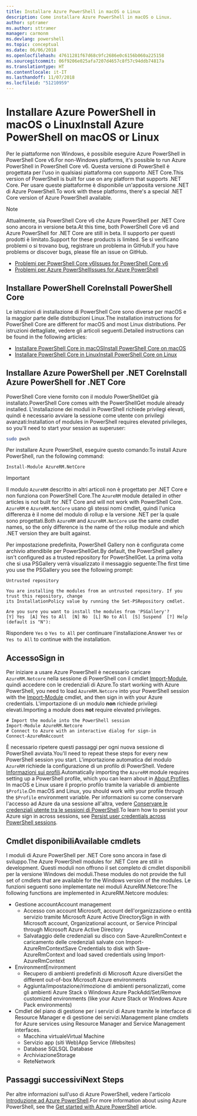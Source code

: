 ```yaml
---
title: Installare Azure PowerShell in macOS o Linux
description: Come installare Azure PowerShell in macOS o Linux.
author: sptramer
ms.author: sttramer
manager: carmonm
ms.devlang: powershell
ms.topic: conceptual
ms.date: 06/06/2018
ms.openlocfilehash: 47611281f67d68c9fc2686e0c6156b060a225158
ms.sourcegitcommit: 06f9206e025afa7207d4657c8f57c94ddb74817a
ms.translationtype: HT
ms.contentlocale: it-IT
ms.lasthandoff: 11/07/2018
ms.locfileid: "51210959"
---
```

# <a name="install-azure-powershell-on-macos-or-linux"></a><span data-ttu-id="cfa2d-103">Installare Azure PowerShell in macOS o Linux</span><span class="sxs-lookup"><span data-stu-id="cfa2d-103">Install Azure PowerShell on macOS or Linux</span></span>

<span data-ttu-id="cfa2d-104">Per le piattaforme non Windows, è possibile eseguire Azure PowerShell in PowerShell Core v6.</span><span class="sxs-lookup"><span data-stu-id="cfa2d-104">For non-Windows platforms, it's possible to run Azure PowerShell in PowerShell Core v6.</span></span> <span data-ttu-id="cfa2d-105">Questa versione di PowerShell è progettata per l'uso in qualsiasi piattaforma con supporto .NET Core.</span><span class="sxs-lookup"><span data-stu-id="cfa2d-105">This version of PowerShell is built for use on any platform that supports .NET Core.</span></span> <span data-ttu-id="cfa2d-106">Per usare queste piattaforme è disponibile un'apposita versione .NET di Azure PowerShell.</span><span class="sxs-lookup"><span data-stu-id="cfa2d-106">To work with these platforms, there's a special .NET Core version of Azure PowerShell available.</span></span>

> [!NOTE]
> <span data-ttu-id="cfa2d-107">Attualmente, sia PowerShell Core v6 che Azure PowerShell per .NET Core sono ancora in versione beta.</span><span class="sxs-lookup"><span data-stu-id="cfa2d-107">At this time, both PowerShell Core v6 and Azure PowerShell for .NET Core are still in beta.</span></span>
> <span data-ttu-id="cfa2d-108">Il supporto per questi prodotti è limitato.</span><span class="sxs-lookup"><span data-stu-id="cfa2d-108">Support for these products is limited.</span></span> <span data-ttu-id="cfa2d-109">Se si verificano problemi o si trovano bug, registrare un problema in GitHub.</span><span class="sxs-lookup"><span data-stu-id="cfa2d-109">If you have problems or discover bugs, please file an issue on GitHub.</span></span>
>
> * [<span data-ttu-id="cfa2d-110">Problemi per PowerShell Core v6</span><span class="sxs-lookup"><span data-stu-id="cfa2d-110">Issues for PowerShell Core v6</span></span>](https://github.com/PowerShell/PowerShell/issues)
> * [<span data-ttu-id="cfa2d-111">Problemi per Azure PowerShell</span><span class="sxs-lookup"><span data-stu-id="cfa2d-111">Issues for Azure PowerShell</span></span>](https://github.com/azure/azure-docs-powershell/issues)

## <a name="install-powershell-core"></a><span data-ttu-id="cfa2d-112">Installare PowerShell Core</span><span class="sxs-lookup"><span data-stu-id="cfa2d-112">Install PowerShell Core</span></span>

<span data-ttu-id="cfa2d-113">Le istruzioni di installazione di PowerShell Core sono diverse per macOS e la maggior parte delle distribuzioni Linux.</span><span class="sxs-lookup"><span data-stu-id="cfa2d-113">The installation instructions for PowerShell Core are different for macOS and most Linux distributions.</span></span>
<span data-ttu-id="cfa2d-114">Per istruzioni dettagliate, vedere gli articoli seguenti.</span><span class="sxs-lookup"><span data-stu-id="cfa2d-114">Detailed instructions can be found in the following articles:</span></span>

* [<span data-ttu-id="cfa2d-115">Installare PowerShell Core in macOS</span><span class="sxs-lookup"><span data-stu-id="cfa2d-115">Install PowerShell Core on macOS</span></span>](/powershell/scripting/setup/installing-powershell-core-on-macos)
* [<span data-ttu-id="cfa2d-116">Installare PowerShell Core in Linux</span><span class="sxs-lookup"><span data-stu-id="cfa2d-116">Install PowerShell Core on Linux</span></span>](/powershell/scripting/setup/installing-powershell-core-on-linux)

## <a name="install-azure-powershell-for-net-core"></a><span data-ttu-id="cfa2d-117">Installare Azure PowerShell per .NET Core</span><span class="sxs-lookup"><span data-stu-id="cfa2d-117">Install Azure PowerShell for .NET Core</span></span>

<span data-ttu-id="cfa2d-118">PowerShell Core viene fornito con il modulo PowerShellGet già installato.</span><span class="sxs-lookup"><span data-stu-id="cfa2d-118">PowerShell Core comes with the PowerShellGet module already installed.</span></span> <span data-ttu-id="cfa2d-119">L'installazione dei moduli in PowerShell richiede privilegi elevati, quindi è necessario avviare la sessione come utente con privilegi avanzati:</span><span class="sxs-lookup"><span data-stu-id="cfa2d-119">Installation of modules in PowerShell requires elevated privileges, so you'll need to start your session as superuser:</span></span>

```bash
sudo pwsh
```

<span data-ttu-id="cfa2d-120">Per installare Azure PowerShell, eseguire questo comando:</span><span class="sxs-lookup"><span data-stu-id="cfa2d-120">To install Azure PowerShell, run the following command:</span></span>

```powershell-interactive
Install-Module AzureRM.NetCore
```

> [!IMPORTANT]
> <span data-ttu-id="cfa2d-121">Il modulo `AzureRM` descritto in altri articoli non è progettato per .NET Core e non funziona con PowerShell Core.</span><span class="sxs-lookup"><span data-stu-id="cfa2d-121">The `AzureRM` module detailed in other articles is not built for .NET Core and will not work with PowerShell Core.</span></span> <span data-ttu-id="cfa2d-122">`AzureRM` e `AzureRM.NetCore` usano gli stessi nomi cmdlet, quindi l'unica differenza è il nome del modulo di rollup e la versione .NET per la quale sono progettati.</span><span class="sxs-lookup"><span data-stu-id="cfa2d-122">Both `AzureRM` and `AzureRM.NetCore` use the same cmdlet names, so the only difference is the name of the rollup module and which .NET version they are built against.</span></span>

<span data-ttu-id="cfa2d-123">Per impostazione predefinita, PowerShell Gallery non è configurata come archivio attendibile per PowerShellGet.</span><span class="sxs-lookup"><span data-stu-id="cfa2d-123">By default, the PowerShell gallery isn't configured as a trusted repository for PowerShellGet.</span></span> <span data-ttu-id="cfa2d-124">La prima volta che si usa PSGallery verrà visualizzato il messaggio seguente:</span><span class="sxs-lookup"><span data-stu-id="cfa2d-124">The first time you use the PSGallery you see the following prompt:</span></span>

```output
Untrusted repository

You are installing the modules from an untrusted repository. If you trust this repository, change
its InstallationPolicy value by running the Set-PSRepository cmdlet.

Are you sure you want to install the modules from 'PSGallery'?
[Y] Yes  [A] Yes to All  [N] No  [L] No to All  [S] Suspend  [?] Help (default is "N"):
```

<span data-ttu-id="cfa2d-125">Rispondere `Yes` o `Yes to All` per continuare l'installazione.</span><span class="sxs-lookup"><span data-stu-id="cfa2d-125">Answer `Yes` or `Yes to All` to continue with the installation.</span></span>

## <a name="sign-in"></a><span data-ttu-id="cfa2d-126">Accesso</span><span class="sxs-lookup"><span data-stu-id="cfa2d-126">Sign in</span></span>

<span data-ttu-id="cfa2d-127">Per iniziare a usare Azure PowerShell è necessario caricare `AzureRM.Netcore` nella sessione di PowerShell con il cmdlet [Import-Module](/powershell/module/Microsoft.PowerShell.Core/Import-Module), quindi accedere con le credenziali di Azure.</span><span class="sxs-lookup"><span data-stu-id="cfa2d-127">To start working with Azure PowerShell, you need to load `AzureRM.Netcore` into your PowerShell session with the [Import-Module](/powershell/module/Microsoft.PowerShell.Core/Import-Module) cmdlet, and then sign in with your Azure credentials.</span></span> <span data-ttu-id="cfa2d-128">L'importazione di un modulo __non__ richiede privilegi elevati.</span><span class="sxs-lookup"><span data-stu-id="cfa2d-128">Importing a module does __not__ require elevated privileges.</span></span>

```powershell-interactive
# Import the module into the PowerShell session
Import-Module AzureRM.Netcore
# Connect to Azure with an interactive dialog for sign-in
Connect-AzureRmAccount
```

<span data-ttu-id="cfa2d-129">È necessario ripetere questi passaggi per ogni nuova sessione di PowerShell avviata.</span><span class="sxs-lookup"><span data-stu-id="cfa2d-129">You'll need to repeat these steps for every new PowerShell session you start.</span></span> <span data-ttu-id="cfa2d-130">L'importazione automatica del modulo `AzureRM` richiede la configurazione di un profilo di PowerShell. Vedere [Informazioni sui profili](/powershell/module/microsoft.powershell.core/about/about_profiles).</span><span class="sxs-lookup"><span data-stu-id="cfa2d-130">Automatically importing the `AzureRM` module requires setting up a PowerShell profile, which you can learn about in [About Profiles](/powershell/module/microsoft.powershell.core/about/about_profiles).</span></span>
<span data-ttu-id="cfa2d-131">In macOS e Linux usare il proprio profilo tramite la variabile di ambiente `$Profile`.</span><span class="sxs-lookup"><span data-stu-id="cfa2d-131">On macOS and Linux, you should work with your profile through the `$Profile` environment variable.</span></span> <span data-ttu-id="cfa2d-132">Per informazioni su come conservare l'accesso ad Azure da una sessione all'altra, vedere [Conservare le credenziali utente tra le sessioni di PowerShell](context-persistence.md).</span><span class="sxs-lookup"><span data-stu-id="cfa2d-132">To learn how to persist your Azure sign in across sessions, see [Persist user credentials across PowerShell sessions](context-persistence.md).</span></span>

## <a name="available-cmdlets"></a><span data-ttu-id="cfa2d-133">Cmdlet disponibili</span><span class="sxs-lookup"><span data-stu-id="cfa2d-133">Available cmdlets</span></span>

<span data-ttu-id="cfa2d-134">I moduli di Azure PowerShell per .NET Core sono ancora in fase di sviluppo.</span><span class="sxs-lookup"><span data-stu-id="cfa2d-134">The Azure PowerShell modules for .NET Core are still in development.</span></span> <span data-ttu-id="cfa2d-135">Questi moduli non offrono il set completo di cmdlet disponibili per la versione Windows dei moduli.</span><span class="sxs-lookup"><span data-stu-id="cfa2d-135">These modules do not provide the full set of cmdlets that are available for the Windows version of the modules.</span></span> <span data-ttu-id="cfa2d-136">Le funzioni seguenti sono implementate nei moduli AzureRM.Netcore:</span><span class="sxs-lookup"><span data-stu-id="cfa2d-136">The following functions are implemented in AzureRM.Netcore modules:</span></span>

* <span data-ttu-id="cfa2d-137">Gestione account</span><span class="sxs-lookup"><span data-stu-id="cfa2d-137">Account management</span></span>
  * <span data-ttu-id="cfa2d-138">Accesso con account Microsoft, account dell'organizzazione o entità servizio tramite Microsoft Azure Active Directory</span><span class="sxs-lookup"><span data-stu-id="cfa2d-138">Sign in with Microsoft account, Organizational account, or Service Principal through Microsoft Azure Active Directory</span></span>
  * <span data-ttu-id="cfa2d-139">Salvataggio delle credenziali su disco con Save-AzureRmContext e caricamento delle credenziali salvate con Import-AzureRmContext</span><span class="sxs-lookup"><span data-stu-id="cfa2d-139">Save Credentials to disk with Save-AzureRmContext and load saved credentials using Import-AzureRmContext</span></span>
* <span data-ttu-id="cfa2d-140">Environment</span><span class="sxs-lookup"><span data-stu-id="cfa2d-140">Environment</span></span>
  * <span data-ttu-id="cfa2d-141">Recupero di ambienti predefiniti di Microsoft Azure diversi</span><span class="sxs-lookup"><span data-stu-id="cfa2d-141">Get the different out-of-box Microsoft Azure environments</span></span>
  * <span data-ttu-id="cfa2d-142">Aggiunta/impostazione/rimozione di ambienti personalizzati, come gli ambienti Azure Stack o Windows Azure Pack</span><span class="sxs-lookup"><span data-stu-id="cfa2d-142">Add/Set/Remove customized environments (like your Azure Stack or Windows Azure Pack environments)</span></span>
* <span data-ttu-id="cfa2d-143">Cmdlet del piano di gestione per i servizi di Azure tramite le interfacce di Resource Manager e di gestione dei servizi.</span><span class="sxs-lookup"><span data-stu-id="cfa2d-143">Management plane cmdlets for Azure services using Resource Manager and Service Management interfaces.</span></span>
  * <span data-ttu-id="cfa2d-144">Macchina virtuale</span><span class="sxs-lookup"><span data-stu-id="cfa2d-144">Virtual Machine</span></span>
  * <span data-ttu-id="cfa2d-145">Servizio app (siti Web)</span><span class="sxs-lookup"><span data-stu-id="cfa2d-145">App Service (Websites)</span></span>
  * <span data-ttu-id="cfa2d-146">Database SQL</span><span class="sxs-lookup"><span data-stu-id="cfa2d-146">SQL Database</span></span>
  * <span data-ttu-id="cfa2d-147">Archiviazione</span><span class="sxs-lookup"><span data-stu-id="cfa2d-147">Storage</span></span>
  * <span data-ttu-id="cfa2d-148">Rete</span><span class="sxs-lookup"><span data-stu-id="cfa2d-148">Network</span></span>

## <a name="next-steps"></a><span data-ttu-id="cfa2d-149">Passaggi successivi</span><span class="sxs-lookup"><span data-stu-id="cfa2d-149">Next Steps</span></span>

<span data-ttu-id="cfa2d-150">Per altre informazioni sull'uso di Azure PowerShell, vedere l'articolo [Introduzione ad Azure PowerShell](get-started-azureps.md).</span><span class="sxs-lookup"><span data-stu-id="cfa2d-150">For more information about using Azure PowerShell, see the [Get started with Azure PowerShell](get-started-azureps.md) article.</span></span>
